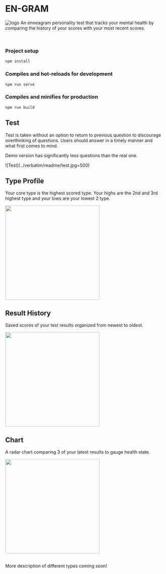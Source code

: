 # EN-GRAM
![logo](../verbatim/readme/homepage.JPG)
An enneagram personality test that tracks your mental health by comparing the history of your scores with your most recent scores.

<br/>

### Project setup

```
npm install
```

### Compiles and hot-reloads for development

```
npm run serve
```

### Compiles and minifies for production

```
npm run build
```

## Test

<p>Test is taken without an option to return to previous question to discourage overthinking of questions. Users should answer in a timely manner and what first comes to mind.</P>
<p>Demo version has significantly less questions than the real one.</p>
![Test](../verbatim/readme/test.jpg=500)

<br/>

## Type Profile

<p>Your core type is the highest scored type.  Your highs are the 2nd and 3rd highest type and your lows are your lowest 2 type.</p>
<img src="../verbatim/readme/breakdown.jpg" width="300"/>

<br/>

## Result History

<p>Saved scores of your test results organized from newest to oldest.</P>
<img src="../verbatim/readme/history.jpg" width="300"/>

<br/>

## Chart

<p>A radar chart comparing 3 of your latest results to gauge health state.</P>
<img src="../verbatim/readme/chart.jpg" width="300"/>
<br/>

<br/>
<p>More description of different types coming soon!</p>
